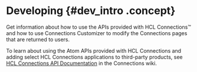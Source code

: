 # Developing {#dev_intro .concept}

Get information about how to use the APIs provided with HCL Connections™ and how to use Connections Customizer to modify the Connections pages that are returned to users.

To learn about using the Atom APIs provided with HCL Connections and adding select HCL Connections applications to third-party products, see [HCL Connections API Documentation](https://ds_infolib.hcltechsw.com/ldd/lcwiki.nsf) in the Connections wiki.


